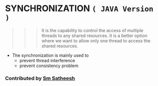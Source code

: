 # SYNCHRONIZATION `( JAVA Version )`

>>> It is the capability to control the access of multiple threads to any shared resources.
>>> It is a better option where we want to allow only one thread to access the shared resources.

* The synchronization is mainly used to
	* prevent thread interference
	* prevent consistency problem

### Contributed by [Sm Satheesh](https:://github.com/smsatheesh)